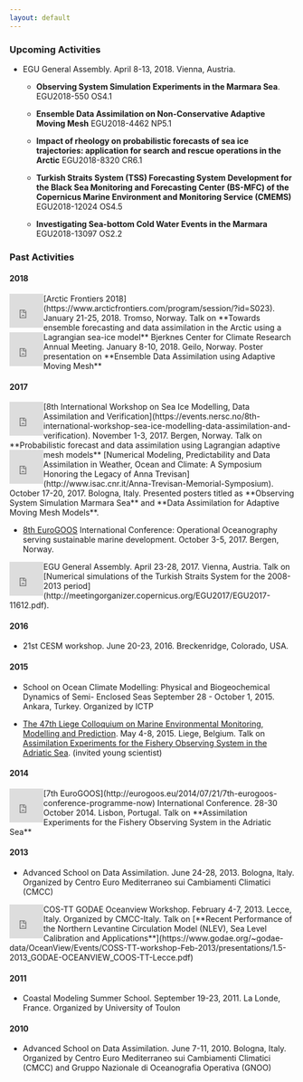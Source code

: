 ```yaml
---
layout: default
---
```


###  Upcoming Activities

- EGU General Assembly. April 8-13, 2018. Vienna, Austria.

    - **Observing System Simulation Experiments in the Marmara Sea**. EGU2018-550 OS4.1

    - **Ensemble Data Assimilation on Non-Conservative Adaptive Moving Mesh** EGU2018-4462 NP5.1

    - **Impact of rheology on probabilistic forecasts of sea ice trajectories: application for search and rescue operations in the Arctic** EGU2018-8320 CR6.1

    - **Turkish Straits System (TSS) Forecasting System Development for the Black Sea Monitoring and Forecasting Center (BS-MFC) of the Copernicus Marine Environment and Monitoring Service (CMEMS)** EGU2018-12024 OS4.5

    - **Investigating Sea-bottom Cold Water Events in the Marmara** EGU2018-13097 OS2.2 

###  Past Activities

#### 2018
<div style="float: left; clear: left">
<iframe src="https://widgets.figshare.com/articles/5821668/embed?show_title=0" width="60" height="60" frameborder="0"></iframe>
</div>
[Arctic Frontiers 2018](https://www.arcticfrontiers.com/program/session/?id=S023). January 21-25, 2018. Tromso, Norway. Talk on **Towards ensemble forecasting and data assimilation in the Arctic using a Lagrangian sea-ice model**

<div style="float: left; clear: left">
<iframe src="https://widgets.figshare.com/articles/5822082/embed?show_title=0" width="60" height="60" frameborder="0"></iframe>
</div>
Bjerknes Center for Climate Research Annual Meeting. January 8-10, 2018. Geilo, Norway. Poster presentation on **Ensemble Data Assimilation using Adaptive Moving Mesh**


#### 2017
<div style="float: left; clear: left">
<iframe src="https://widgets.figshare.com/articles/5821659/embed?show_title=0" width="60" height="60" frameborder="0"></iframe>
</div>
[8th International Workshop on Sea Ice Modelling, Data Assimilation and Verification](https://events.nersc.no/8th-international-workshop-sea-ice-modelling-data-assimilation-and-verification). November 1-3, 2017. Bergen, Norway. Talk on **Probabilistic forecast and data assimilation using Lagrangian adaptive mesh models**


<div style="float: left; clear: left">
<iframe src="https://widgets.figshare.com/articles/5738487/embed?show_title=0" width="60" height="60" frameborder="0"></iframe>
</div>
[Numerical Modeling, Predictability and Data Assimilation in Weather, Ocean and Climate: A Symposium Honoring the Legacy of Anna Trevisan](http://www.isac.cnr.it/Anna-Trevisan-Memorial-Symposium). October 17-20, 2017. Bologna, Italy. Presented posters titled as **Observing System Simulation Marmara Sea** and **Data Assimilation for Adaptive Moving Mesh Models**.

- [8th EuroGOOS](http://eurogoos.imr.no) International Conference: Operational Oceanography serving sustainable marine development. October 3-5, 2017. Bergen, Norway.

<div style="float: left; clear: left">
<iframe src="https://widgets.figshare.com/articles/5822040/embed?show_title=0" width="60" height="60" frameborder="0"></iframe>
</div>
EGU General Assembly. April 23-28, 2017. Vienna, Austria. Talk on [Numerical simulations of the Turkish Straits System for the 2008-2013 period](http://meetingorganizer.copernicus.org/EGU2017/EGU2017-11612.pdf).


#### 2016

- 21st CESM workshop. June 20-23, 2016. Breckenridge, Colorado, USA.

#### 2015

- School on Ocean Climate Modelling: Physical and Biogeochemical Dynamics of Semi- Enclosed Seas September 28 - October 1, 2015. Ankara, Turkey. Organized by ICTP

- [The 47th Liege Colloquium on Marine Environmental Monitoring, Modelling and Prediction](http://modb.oce.ulg.ac.be/colloquium/2015). May 4-8, 2015. Liege, Belgium. Talk on [Assimilation Experiments for the Fishery Observing System in the Adriatic Sea](https://www.researchgate.net/publication/276069664_Assimilation_Experiments_for_the_Fishery_Observing_System_in_the_Adriatic_Sea). (invited young scientist)

#### 2014

<div style="float: left; clear: left">
<iframe src="https://widgets.figshare.com/articles/5821602/embed?show_title=0" width="60" height="60" frameborder="0"></iframe>
</div>
 [7th EuroGOOS](http://eurogoos.eu/2014/07/21/7th-eurogoos-conference-programme-now) International Conference. 28-30 October 2014. Lisbon, Portugal. Talk on **Assimilation Experiments for the Fishery Observing System in the Adriatic Sea**

#### 2013

- Advanced School on Data Assimilation. June 24-28, 2013. Bologna, Italy. Organized by Centro Euro Mediterraneo sui Cambiamenti Climatici (CMCC) 

<div style="float: left; clear: left">
<iframe src="https://widgets.figshare.com/articles/5821635/embed?show_title=0" width="60" height="60" frameborder="0"></iframe>
</div>
COS-TT GODAE Oceanview Workshop. February 4-7, 2013. Lecce, Italy. Organized by CMCC-Italy. Talk on [**Recent Performance of the Northern Levantine Circulation Model (NLEV), Sea Level Calibration and Applications**](https://www.godae.org/~godae-data/OceanView/Events/COSS-TT-workshop-Feb-2013/presentations/1.5-2013_GODAE-OCEANVIEW_COOS-TT-Lecce.pdf)

#### 2011

- Coastal Modeling Summer School. September 19-23, 2011. La Londe, France. Organized by University of Toulon

#### 2010

- Advanced School on Data Assimilation. June 7-11, 2010. Bologna, Italy. Organized by Centro Euro Mediterraneo sui Cambiamenti Climatici (CMCC) and Gruppo Nazionale di Oceanografia Operativa (GNOO) 
